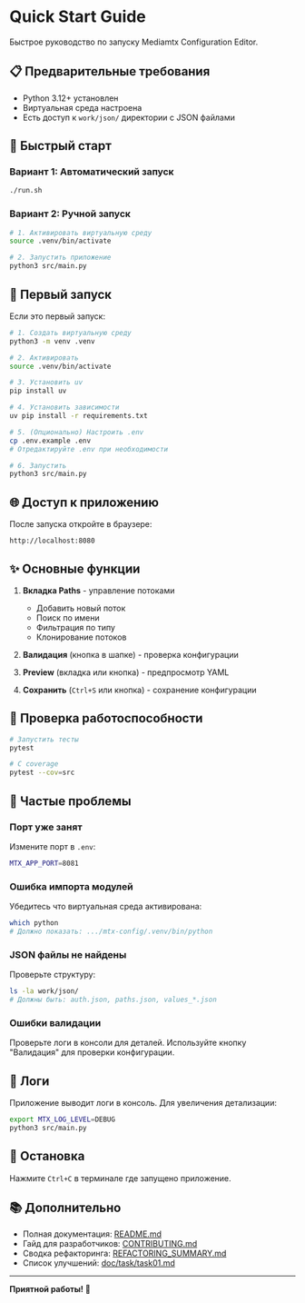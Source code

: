 # Quick Start Guide

Быстрое руководство по запуску Mediamtx Configuration Editor.

## 📋 Предварительные требования

- Python 3.12+ установлен
- Виртуальная среда настроена
- Есть доступ к `work/json/` директории с JSON файлами

## 🚀 Быстрый старт

### Вариант 1: Автоматический запуск

```bash
./run.sh
```

### Вариант 2: Ручной запуск

```bash
# 1. Активировать виртуальную среду
source .venv/bin/activate

# 2. Запустить приложение
python3 src/main.py
```

## 🔧 Первый запуск

Если это первый запуск:

```bash
# 1. Создать виртуальную среду
python3 -m venv .venv

# 2. Активировать
source .venv/bin/activate

# 3. Установить uv
pip install uv

# 4. Установить зависимости
uv pip install -r requirements.txt

# 5. (Опционально) Настроить .env
cp .env.example .env
# Отредактируйте .env при необходимости

# 6. Запустить
python3 src/main.py
```

## 🌐 Доступ к приложению

После запуска откройте в браузере:

```
http://localhost:8080
```

## ✨ Основные функции

1. **Вкладка Paths** - управление потоками
   - Добавить новый поток
   - Поиск по имени
   - Фильтрация по типу
   - Клонирование потоков

2. **Валидация** (кнопка в шапке) - проверка конфигурации

3. **Preview** (вкладка или кнопка) - предпросмотр YAML

4. **Сохранить** (`Ctrl+S` или кнопка) - сохранение конфигурации

## 🧪 Проверка работоспособности

```bash
# Запустить тесты
pytest

# С coverage
pytest --cov=src
```

## 🐛 Частые проблемы

### Порт уже занят

Измените порт в `.env`:
```bash
MTX_APP_PORT=8081
```

### Ошибка импорта модулей

Убедитесь что виртуальная среда активирована:
```bash
which python
# Должно показать: .../mtx-config/.venv/bin/python
```

### JSON файлы не найдены

Проверьте структуру:
```bash
ls -la work/json/
# Должны быть: auth.json, paths.json, values_*.json
```

### Ошибки валидации

Проверьте логи в консоли для деталей. Используйте кнопку "Валидация" для проверки конфигурации.

## 📝 Логи

Приложение выводит логи в консоль. Для увеличения детализации:

```bash
export MTX_LOG_LEVEL=DEBUG
python3 src/main.py
```

## 🛑 Остановка

Нажмите `Ctrl+C` в терминале где запущено приложение.

## 📚 Дополнительно

- Полная документация: [README.md](README.md)
- Гайд для разработчиков: [CONTRIBUTING.md](CONTRIBUTING.md)
- Сводка рефакторинга: [REFACTORING_SUMMARY.md](REFACTORING_SUMMARY.md)
- Список улучшений: [doc/task/task01.md](doc/task/task01.md)

---

**Приятной работы! 🎉**
